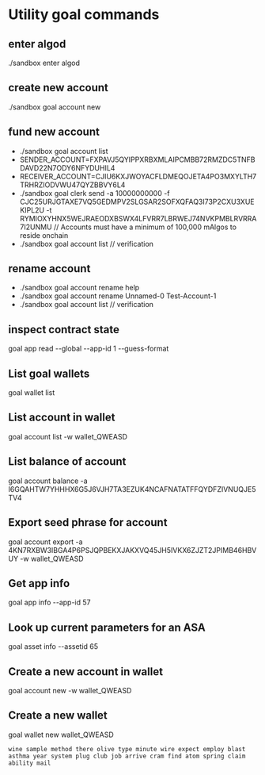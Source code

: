 # Utility goal commands

## enter algod

./sandbox enter algod

## create new account

./sandbox goal account new

## fund new account

- ./sandbox goal account list
- SENDER_ACCOUNT=FXPAVJ5QYIPPXRBXMLAIPCMBB72RMZDC5TNFBDAVD22N7ODY6NFYDUHIL4
- RECEIVER_ACCOUNT=CJIU6KXJWOYACFLDMEQOJETA4PO3MXYLTH7TRHRZIODVWU47QYZBBVY6L4
- ./sandbox goal clerk send -a 10000000000 -f CJC25URJGTAXE7VQ5GEDMPV2SLGSAR2SOFXQFAQ3I73P2CXU3XUEKIPL2U -t RYMIOXYHNX5WEJRAEODXBSWX4LFVRR7LBRWEJ74NVKPMBLRVRRA7I2UNMU // Accounts must have a minimum of 100,000 mAlgos to reside onchain
- ./sandbox goal account list // verification

## rename account

- ./sandbox goal account rename help
- ./sandbox goal account rename Unnamed-0 Test-Account-1
- ./sandbox goal account list // verification

## inspect contract state

goal app read --global --app-id 1 --guess-format

## List goal wallets

goal wallet list

## List account in wallet

goal account list -w wallet_QWEASD

## List balance of account

goal account balance -a I6GQAHTW7YHHHX6G5J6VJH7TA3EZUK4NCAFNATATFFQYDFZIVNUQJE5TV4

## Export seed phrase for account

goal account export -a 4KN7RXBW3IBGA4P6PSJQPBEKXJAKXVQ45JH5IVKX6ZJZT2JPIMB46HBVUY -w wallet_QWEASD

## Get app info

goal app info --app-id 57

## Look up current parameters for an ASA

goal asset info --assetid 65

## Create a new account in wallet

goal account new -w wallet_QWEASD

## Create a new wallet

goal wallet new wallet_QWEASD

```will provide a wallet seed phrase
wine sample method there olive type minute wire expect employ blast asthma year system plug club job arrive cram find atom spring claim ability mail
```
